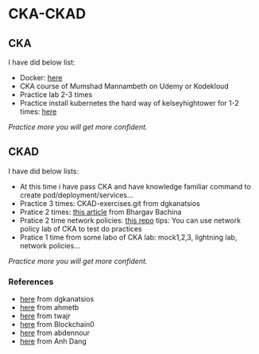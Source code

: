 # CKA-CKAD

## CKA

I have did below list:

   - Docker: [here](https://www.youtube.com/watch?v=zJ6WbK9zFpI&t=2001s)
   - CKA course of Mumshad Mannambeth on Udemy or Kodekloud
   - Practice lab 2-3 times 
   - Practice install kubernetes the hard way of kelseyhightower for 1-2 times: [here](https://github.com/kelseyhightower/kubernetes-the-hard-way)

 _Practice more you will get more confident._

## CKAD

I have did below lists:

   -  At this time i have pass CKA and have knowledge familiar command to create pod/deployment/services...
   -  Practice 3 times: CKAD-exercises.git from dgkanatsios
   -  Pratice 2 times: [this article](https://medium.com/bb-tutorials-and-thoughts/practice-enough-with-these-questions-for-the-ckad-exam-2f42d1228552) from Bhargav Bachina
   -  Pratice 2 time network policies: [this repo](https://github.com/ahmetb/kubernetes-network-policy-recipes.git)
          tips: You can use network policy lab of CKA to test do practices 
   - Pratice 1 time from some labo of CKA lab: mock1,2,3, lightning lab, network policies...
 
 _Practice more you will get more confident._
 
### References
- [here](https://github.com/dgkanatsios/CKAD-exercises.git) from dgkanatsios
- [here](https://github.com/ahmetb/kubernetes-network-policy-recipes.git) from ahmetb
- [here](https://github.com/twajr/ckad-prep-notes) from twajr
- [here](https://www.reddit.com/r/kubernetes/comments/9uydc1/passed_the_ckad_special_thanks_to_the_linux/) from Blockchain0
- [here](https://medium.com/devopslinks/my-story-towards-cka-ckad-and-some-tips-daf495e711a9) from abdennour
- [here](https://medium.com/chotot-techblog/tips-tricks-to-pass-certified-kubernetes-application-developer-ckad-exam-67c9e1b32e6e) from Anh Dang
